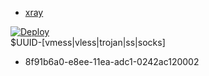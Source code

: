 * [xray](https://github.com/XTLS/Xray-core) 
  
[![Deploy](https://www.herokucdn.com/deploy/button.png)](https://dashboard.heroku.com/new?template=https://github.com/aliof2009/xrayku)  
$UUID-[vmess|vless|trojan|ss|socks]
  
* 8f91b6a0-e8ee-11ea-adc1-0242ac120002
